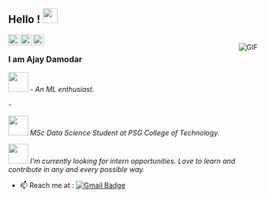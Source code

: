 

## Hello ! <img src="https://raw.githubusercontent.com/iampavangandhi/iampavangandhi/master/gifs/Hi.gif" width="30px"></h2>

<a href="https://www.linkedin.com/in/ajaydamodar/">
  <img align="left" alt="Ajay's Linkdein" width="22px" src="https://cdn.jsdelivr.net/npm/simple-icons@v3/icons/linkedin.svg" />
</a>
<a href="https://github.com/ajaydam17">
  <img align="left" alt="Ajay's Github" width="22px" src="https://cdn.jsdelivr.net/npm/simple-icons@v3/icons/github.svg" />

<a href="https://www.kaggle.com/ajaydamodar">
  <img align="left" alt="Ajay's Kaggle" width="22px" src="https://cdn.jsdelivr.net/npm/simple-icons@3.1.0/icons/kaggle.svg"  />
</a>
<br />
<img align="right" alt="GIF" src="https://media.giphy.com/media/13HgwGsXF0aiGY/giphy.gif" />

### I am Ajay Damodar

<p></a><img src="https://media.giphy.com/media/wvQIqJyNBOCjK/giphy.gif" width="40vw"/> <em> - An ML enthusiast. 
</em></p>
- <p></a><img src="https://media.giphy.com/media/h4x6RMBru1Mx7zLWko/giphy.gif" width="40vw"/> <em> MSc Data Science Student at PSG College of Technology. 
</em></p>
<p></a><img src="https://media.giphy.com/media/4TifxNXpWdx4LjRBSo/giphy.gif" width="40vw"/> <em> I'm currently looking for intern opportunities. Love to learn and contribute in any and every possible way. 
</em></p>

- 📫 Reach me at :
 [![Gmail Badge](https://img.shields.io/badge/-Gmail-c14438?style=flat-square&logo=Gmail&logoColor=white&link=mailto:ajaydamodarsuresh.com)](mailto:ajaydamodarsuresh@gmail.com)


